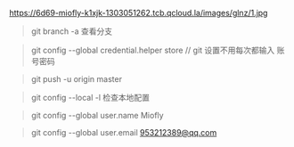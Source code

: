 https://6d69-miofly-k1xjk-1303051262.tcb.qcloud.la/images/glnz/1.jpg

>git branch -a 查看分支

>git config --global credential.helper store // git 设置不用每次都输入 账号密码

>git push -u origin master

>git config --local -l 检查本地配置

>git config --global user.name Miofly

>git config --global user.email 953212389@qq.com
